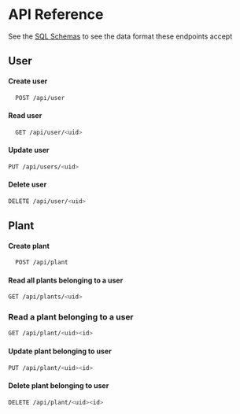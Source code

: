 # API Reference

See the [SQL Schemas](https://github.com/KonstantinVVictoria/makeUC2022/blob/dev/backend/migrations/2022-10-23-015705_init/up.sql) to see the data format these endpoints accept

## User
#### Create user

```sh
  POST /api/user
```


#### Read user

```sh
  GET /api/user/<uid>
```

#### Update user
```sh
PUT /api/users/<uid>
```

#### Delete user
```sh
DELETE /api/user/<uid>
```

## Plant
#### Create plant

```sh
  POST /api/plant
```

#### Read all plants belonging to a user
```sh
GET /api/plants/<uid>
```

### Read a plant belonging to a user
```sh
GET /api/plant/<uid><id>
```

#### Update plant belonging to user
```sh
PUT /api/plant/<uid><id>
```

#### Delete plant belonging to user
```sh
DELETE /api/plant/<uid><id>
```